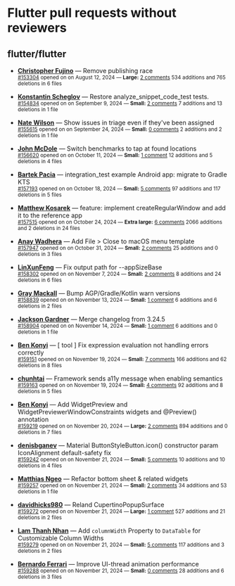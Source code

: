 # Flutter pull requests without reviewers

## flutter/flutter

* **[Christopher Fujino](https://github.com/christopherfujino)** &mdash; Remove publishing race<br />
  <sub>[#153304](https://github.com/flutter/flutter/pull/153304) opened on on August 12, 2024 &mdash; **Large:** [2 comments](https://github.com/flutter/flutter/pull/153304) 534 additions and 765 deletions in 6 files</sub><br />

* **[Konstantin Scheglov](https://github.com/scheglov)** &mdash; Restore analyze_snippet_code_test tests.<br />
  <sub>[#154834](https://github.com/flutter/flutter/pull/154834) opened on on September 9, 2024 &mdash; **Small:** [2 comments](https://github.com/flutter/flutter/pull/154834) 7 additions and 13 deletions in 1 file</sub><br />

* **[Nate Wilson](https://github.com/nate-thegrate)** &mdash; Show issues in triage even if they've been assigned<br />
  <sub>[#155615](https://github.com/flutter/flutter/pull/155615) opened on on September 24, 2024 &mdash; **Small:** [0 comments](https://github.com/flutter/flutter/pull/155615) 2 additions and 2 deletions in 1 file</sub><br />

* **[John McDole](https://github.com/jtmcdole)** &mdash; Switch benchmarks to tap at found locations<br />
  <sub>[#156620](https://github.com/flutter/flutter/pull/156620) opened on on October 11, 2024 &mdash; **Small:** [1 comment](https://github.com/flutter/flutter/pull/156620) 12 additions and 5 deletions in 4 files</sub><br />

* **[Bartek Pacia](https://github.com/bartekpacia)** &mdash; integration_test example Android app: migrate to Gradle KTS<br />
  <sub>[#157193](https://github.com/flutter/flutter/pull/157193) opened on on October 18, 2024 &mdash; **Small:** [5 comments](https://github.com/flutter/flutter/pull/157193) 97 additions and 117 deletions in 5 files</sub><br />

* **[Matthew Kosarek](https://github.com/mattkae)** &mdash; feature: implement createRegularWindow and add it to the reference app<br />
  <sub>[#157515](https://github.com/flutter/flutter/pull/157515) opened on on October 24, 2024 &mdash; **Extra large:** [6 comments](https://github.com/flutter/flutter/pull/157515) 2066 additions and 2 deletions in 24 files</sub><br />

* **[Anay Wadhera](https://github.com/anayw2001)** &mdash; Add File > Close to macOS menu template<br />
  <sub>[#157947](https://github.com/flutter/flutter/pull/157947) opened on on October 31, 2024 &mdash; **Small:** [2 comments](https://github.com/flutter/flutter/pull/157947) 25 additions and 0 deletions in 3 files</sub><br />

* **[LinXunFeng](https://github.com/LinXunFeng)** &mdash; Fix output path for --appSizeBase<br />
  <sub>[#158302](https://github.com/flutter/flutter/pull/158302) opened on on November 7, 2024 &mdash; **Small:** [2 comments](https://github.com/flutter/flutter/pull/158302) 8 additions and 24 deletions in 6 files</sub><br />

* **[Gray Mackall](https://github.com/gmackall)** &mdash; Bump AGP/Gradle/Kotlin warn versions<br />
  <sub>[#158839](https://github.com/flutter/flutter/pull/158839) opened on on November 13, 2024 &mdash; **Small:** [1 comment](https://github.com/flutter/flutter/pull/158839) 6 additions and 6 deletions in 2 files</sub><br />

* **[Jackson Gardner](https://github.com/eyebrowsoffire)** &mdash; Merge changelog from 3.24.5<br />
  <sub>[#158904](https://github.com/flutter/flutter/pull/158904) opened on on November 14, 2024 &mdash; **Small:** [1 comment](https://github.com/flutter/flutter/pull/158904) 6 additions and 0 deletions in 1 file</sub><br />

* **[Ben Konyi](https://github.com/bkonyi)** &mdash; [ tool ] Fix expression evaluation not handling errors correctly<br />
  <sub>[#159151](https://github.com/flutter/flutter/pull/159151) opened on on November 19, 2024 &mdash; **Small:** [7 comments](https://github.com/flutter/flutter/pull/159151) 166 additions and 62 deletions in 8 files</sub><br />

* **[chunhtai](https://github.com/chunhtai)** &mdash; Framework sends a11y message when enabling semantics<br />
  <sub>[#159163](https://github.com/flutter/flutter/pull/159163) opened on on November 19, 2024 &mdash; **Small:** [4 comments](https://github.com/flutter/flutter/pull/159163) 92 additions and 8 deletions in 5 files</sub><br />

* **[Ben Konyi](https://github.com/bkonyi)** &mdash; Add WidgetPreview and WidgetPreviewerWindowConstraints widgets and @Preview() annotation<br />
  <sub>[#159219](https://github.com/flutter/flutter/pull/159219) opened on on November 20, 2024 &mdash; **Large:** [2 comments](https://github.com/flutter/flutter/pull/159219) 894 additions and 0 deletions in 7 files</sub><br />

* **[denisbganev](https://github.com/denisbganev)** &mdash; Material ButtonStyleButton.icon() constructor param IconAlignment default-safety fix<br />
  <sub>[#159242](https://github.com/flutter/flutter/pull/159242) opened on on November 21, 2024 &mdash; **Small:** [5 comments](https://github.com/flutter/flutter/pull/159242) 10 additions and 10 deletions in 4 files</sub><br />

* **[Matthias Ngeo](https://github.com/Pante)** &mdash; Refactor bottom sheet & related widgets<br />
  <sub>[#159257](https://github.com/flutter/flutter/pull/159257) opened on on November 21, 2024 &mdash; **Small:** [2 comments](https://github.com/flutter/flutter/pull/159257) 34 additions and 53 deletions in 1 file</sub><br />

* **[davidhicks980](https://github.com/davidhicks980)** &mdash; Reland CupertinoPopupSurface<br />
  <sub>[#159272](https://github.com/flutter/flutter/pull/159272) opened on on November 21, 2024 &mdash; **Large:** [1 comment](https://github.com/flutter/flutter/pull/159272) 527 additions and 21 deletions in 2 files</sub><br />

* **[Lam Thanh Nhan](https://github.com/lamnhan066)** &mdash; Add `columnWidth` Property to `DataTable` for Customizable Column Widths<br />
  <sub>[#159279](https://github.com/flutter/flutter/pull/159279) opened on on November 21, 2024 &mdash; **Small:** [5 comments](https://github.com/flutter/flutter/pull/159279) 117 additions and 3 deletions in 2 files</sub><br />

* **[Bernardo Ferrari](https://github.com/bernaferrari)** &mdash; Improve UI-thread animation performance<br />
  <sub>[#159288](https://github.com/flutter/flutter/pull/159288) opened on on November 21, 2024 &mdash; **Small:** [0 comments](https://github.com/flutter/flutter/pull/159288) 28 additions and 6 deletions in 3 files</sub><br />

